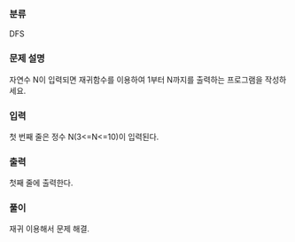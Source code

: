 ### 분류

DFS

### 문제 설명

<p>
자연수 N이 입력되면 재귀함수를 이용하여 1부터 N까지를 출력하는 프로그램을 작성하세요.
</p>


### 입력

 <p> 첫 번째 줄은 정수 N(3<=N<=10)이 입력된다. </p>

### 출력

 <p>첫째 줄에 출력한다.</p>

### 풀이 

<p>
재귀 이용해서 문제 해결.

</p>
